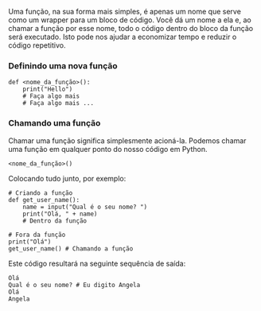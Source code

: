 Uma função, na sua forma mais simples, é apenas um nome que serve como um wrapper para um bloco de código. Você dá um nome a ela e, ao chamar a função por esse nome, todo o código dentro do bloco da função será executado. Isto pode nos ajudar a economizar tempo e reduzir o código repetitivo.

### Definindo uma nova função
```
def <nome_da_função>():
    print("Hello")
    # Faça algo mais
    # Faça algo mais ...
```

### Chamando uma função
Chamar uma função significa simplesmente acioná-la. Podemos chamar uma função em qualquer ponto do nosso código em Python.

```
<nome_da_função>()
```

Colocando tudo junto, por exemplo:
```
# Criando a função
def get_user_name():
    name = input("Qual é o seu nome? ")
    print("Olá, " + name)
    # Dentro da função

# Fora da função
print("Olá")
get_user_name() # Chamando a função
```

Este código resultará na seguinte sequência de saída:
```
Olá
Qual é o seu nome? # Eu digito Angela
Olá
Angela
